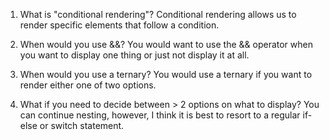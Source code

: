 1. What is "conditional rendering"?
    Conditional rendering allows us to render specific elements
    that follow a condition. 


2. When would you use &&?
    You would want to use the && operator when you want to display one thing or just not display it at all. 



3. When would you use a ternary?
You would use a ternary if you want to render either one of two options. 


4. What if you need to decide between > 2 options on
   what to display?
   You can continue nesting, however, I think it is best to resort to a regular if-else or switch statement. 

